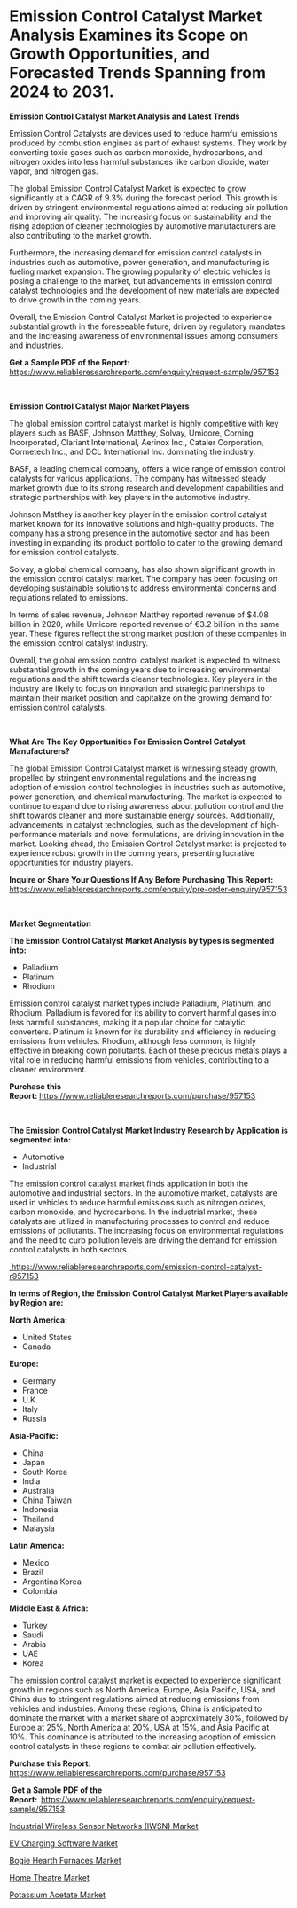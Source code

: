 <p><h1>Emission Control Catalyst Market Analysis Examines its Scope on Growth Opportunities, and Forecasted Trends Spanning from 2024 to 2031.</h1></p><p><strong>Emission Control Catalyst Market Analysis and Latest Trends</strong></p>
<p><p>Emission Control Catalysts are devices used to reduce harmful emissions produced by combustion engines as part of exhaust systems. They work by converting toxic gases such as carbon monoxide, hydrocarbons, and nitrogen oxides into less harmful substances like carbon dioxide, water vapor, and nitrogen gas.</p><p>The global Emission Control Catalyst Market is expected to grow significantly at a CAGR of 9.3% during the forecast period. This growth is driven by stringent environmental regulations aimed at reducing air pollution and improving air quality. The increasing focus on sustainability and the rising adoption of cleaner technologies by automotive manufacturers are also contributing to the market growth.</p><p>Furthermore, the increasing demand for emission control catalysts in industries such as automotive, power generation, and manufacturing is fueling market expansion. The growing popularity of electric vehicles is posing a challenge to the market, but advancements in emission control catalyst technologies and the development of new materials are expected to drive growth in the coming years.</p><p>Overall, the Emission Control Catalyst Market is projected to experience substantial growth in the foreseeable future, driven by regulatory mandates and the increasing awareness of environmental issues among consumers and industries.</p></p>
<p><strong>Get a Sample PDF of the Report:&nbsp;</strong> <a href="https://www.reliableresearchreports.com/enquiry/request-sample/957153">https://www.reliableresearchreports.com/enquiry/request-sample/957153</a></p>
<p>&nbsp;</p>
<p><strong>Emission Control Catalyst Major Market Players</strong></p>
<p><p>The global emission control catalyst market is highly competitive with key players such as BASF, Johnson Matthey, Solvay, Umicore, Corning Incorporated, Clariant International, Aerinox Inc., Cataler Corporation, Cormetech Inc., and DCL International Inc. dominating the industry.</p><p>BASF, a leading chemical company, offers a wide range of emission control catalysts for various applications. The company has witnessed steady market growth due to its strong research and development capabilities and strategic partnerships with key players in the automotive industry.</p><p>Johnson Matthey is another key player in the emission control catalyst market known for its innovative solutions and high-quality products. The company has a strong presence in the automotive sector and has been investing in expanding its product portfolio to cater to the growing demand for emission control catalysts.</p><p>Solvay, a global chemical company, has also shown significant growth in the emission control catalyst market. The company has been focusing on developing sustainable solutions to address environmental concerns and regulations related to emissions.</p><p>In terms of sales revenue, Johnson Matthey reported revenue of $4.08 billion in 2020, while Umicore reported revenue of €3.2 billion in the same year. These figures reflect the strong market position of these companies in the emission control catalyst industry.</p><p>Overall, the global emission control catalyst market is expected to witness substantial growth in the coming years due to increasing environmental regulations and the shift towards cleaner technologies. Key players in the industry are likely to focus on innovation and strategic partnerships to maintain their market position and capitalize on the growing demand for emission control catalysts.</p></p>
<p>&nbsp;</p>
<p><strong>What Are The Key Opportunities For Emission Control Catalyst Manufacturers?</strong></p>
<p><p>The global Emission Control Catalyst market is witnessing steady growth, propelled by stringent environmental regulations and the increasing adoption of emission control technologies in industries such as automotive, power generation, and chemical manufacturing. The market is expected to continue to expand due to rising awareness about pollution control and the shift towards cleaner and more sustainable energy sources. Additionally, advancements in catalyst technologies, such as the development of high-performance materials and novel formulations, are driving innovation in the market. Looking ahead, the Emission Control Catalyst market is projected to experience robust growth in the coming years, presenting lucrative opportunities for industry players.</p></p>
<p><strong>Inquire or Share Your Questions If Any Before Purchasing This Report:</strong> <a href="https://www.reliableresearchreports.com/enquiry/pre-order-enquiry/957153">https://www.reliableresearchreports.com/enquiry/pre-order-enquiry/957153</a></p>
<p>&nbsp;</p>
<p><strong>Market Segmentation</strong></p>
<p><strong>The Emission Control Catalyst Market Analysis by types is segmented into:</strong></p>
<p><ul><li>Palladium</li><li>Platinum</li><li>Rhodium</li></ul></p>
<p><p>Emission control catalyst market types include Palladium, Platinum, and Rhodium. Palladium is favored for its ability to convert harmful gases into less harmful substances, making it a popular choice for catalytic converters. Platinum is known for its durability and efficiency in reducing emissions from vehicles. Rhodium, although less common, is highly effective in breaking down pollutants. Each of these precious metals plays a vital role in reducing harmful emissions from vehicles, contributing to a cleaner environment.</p></p>
<p><strong>Purchase this Report:&nbsp;</strong><a href="https://www.reliableresearchreports.com/purchase/957153">https://www.reliableresearchreports.com/purchase/957153</a></p>
<p>&nbsp;</p>
<p><strong>The Emission Control Catalyst Market Industry Research by Application is segmented into:</strong></p>
<p><ul><li>Automotive</li><li>Industrial</li></ul></p>
<p><p>The emission control catalyst market finds application in both the automotive and industrial sectors. In the automotive market, catalysts are used in vehicles to reduce harmful emissions such as nitrogen oxides, carbon monoxide, and hydrocarbons. In the industrial market, these catalysts are utilized in manufacturing processes to control and reduce emissions of pollutants. The increasing focus on environmental regulations and the need to curb pollution levels are driving the demand for emission control catalysts in both sectors.</p></p>
<p><a href="https://www.reliableresearchreports.com/emission-control-catalyst-r957153">&nbsp;https://www.reliableresearchreports.com/emission-control-catalyst-r957153</a></p>
<p><strong>In terms of Region, the Emission Control Catalyst Market Players available by Region are:</strong></p>
<p>
    <p> <strong> North America: </strong>
        <ul>
            <li>United States</li>
            <li>Canada</li>
        </ul>
        </p> 
    <p> <strong> Europe: </strong>
        <ul>
            <li>Germany</li>
            <li>France</li>
            <li>U.K.</li>
            <li>Italy</li>
            <li>Russia</li>
        </ul>
        </p> 
    <p> <strong> Asia-Pacific: </strong>
        <ul>
            <li>China</li>
            <li>Japan</li>
            <li>South Korea</li>
            <li>India</li>
            <li>Australia</li>
            <li>China Taiwan</li>
            <li>Indonesia</li>
            <li>Thailand</li>
            <li>Malaysia</li>
        </ul>
        </p> 
    <p> <strong> Latin America: </strong>
        <ul>
            <li>Mexico</li>
            <li>Brazil</li>
            <li>Argentina Korea</li>
            <li>Colombia</li>
        </ul>
        </p> 
    <p> <strong> Middle East & Africa: </strong>
        <ul>
            <li>Turkey</li>
            <li>Saudi</li>
            <li>Arabia</li>
            <li>UAE</li>
            <li>Korea</li>
        </ul>
    </p>
    </p>
<p><p>The emission control catalyst market is expected to experience significant growth in regions such as North America, Europe, Asia Pacific, USA, and China due to stringent regulations aimed at reducing emissions from vehicles and industries. Among these regions, China is anticipated to dominate the market with a market share of approximately 30%, followed by Europe at 25%, North America at 20%, USA at 15%, and Asia Pacific at 10%. This dominance is attributed to the increasing adoption of emission control catalysts in these regions to combat air pollution effectively.</p></p>
<p><strong>Purchase this Report: </strong><a href="https://www.reliableresearchreports.com/purchase/957153">https://www.reliableresearchreports.com/purchase/957153</a></p>
<p>&nbsp;<strong>Get a Sample PDF of the Report:&nbsp;&nbsp;</strong><a href="https://www.reliableresearchreports.com/enquiry/request-sample/957153">https://www.reliableresearchreports.com/enquiry/request-sample/957153</a></p>
<p><strong></strong></p>
<p><p><a href="https://github.com/GroverBarry/Market-Research-Report-List-7/blob/main/industrial-wireless-sensor-networks-iwsn-market.md">Industrial Wireless Sensor Networks (IWSN) Market</a></p><p><a href="https://medium.com/@hesterorn/ev-charging-software-market-analysis-report-global-insights-by-region-type-on-premises-cloud-7e632c913a05">EV Charging Software Market</a></p><p><a href="https://medium.com/@nyahmertz1973/bogie-hearth-furnaces-industry-forecast-market-shifts-and-strategic-imperatives-2024-2031-d611e3aeba22">Bogie Hearth Furnaces Market</a></p><p><a href="https://issuu.com/reportprime-2/docs/home-theatre-market-size-2030.pptx_15e32b6198a8c1">Home Theatre Market</a></p><p><a href="https://issuu.com/reportprime-2/docs/potassium-acetate-market-size-2030._adddf8010a3cdd">Potassium Acetate Market</a></p></p>